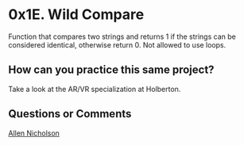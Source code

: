 # 0x1E. Wild Compare
Function that compares two strings and returns 1 if the strings can be considered identical, otherwise return 0. Not allowed to use loops.

## How can you practice this same project?

Take a look at the AR/VR specialization at Holberton.

## Questions or Comments

[Allen Nicholson](https://github.com/ranicholson)
